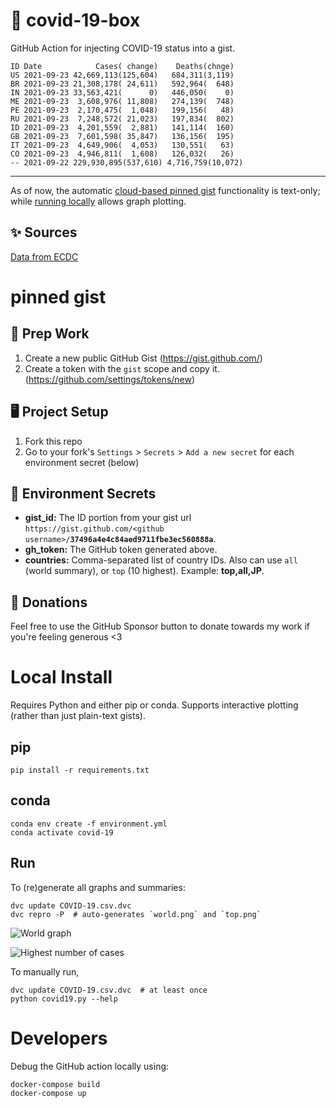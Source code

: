 # 🏥 covid-19-box

GitHub Action for injecting COVID-19 status into a gist.

```
ID Date            Cases( change)    Deaths(chnge)
US 2021-09-23 42,669,113(125,604)   684,311(3,119)
BR 2021-09-23 21,308,178( 24,611)   592,964(  648)
IN 2021-09-23 33,563,421(      0)   446,050(    0)
ME 2021-09-23  3,608,976( 11,808)   274,139(  748)
PE 2021-09-23  2,170,475(  1,048)   199,156(   48)
RU 2021-09-23  7,248,572( 21,023)   197,834(  802)
ID 2021-09-23  4,201,559(  2,881)   141,114(  160)
GB 2021-09-23  7,601,598( 35,847)   136,156(  195)
IT 2021-09-23  4,649,906(  4,053)   130,551(   63)
CO 2021-09-23  4,946,811(  1,608)   126,032(   26)
-- 2021-09-22 229,930,895(537,610) 4,716,759(10,072)
```

---

As of now, the automatic [cloud-based pinned gist](#pinned-gist) functionality is text-only;
while [running locally](#local-install) allows graph plotting.

## ✨ Sources

[Data from ECDC](https://www.ecdc.europa.eu/en/publications-data/download-todays-data-geographic-distribution-covid-19-cases-worldwide)

# pinned gist

## 🎒 Prep Work
1. Create a new public GitHub Gist (https://gist.github.com/)
1. Create a token with the `gist` scope and copy it. (https://github.com/settings/tokens/new)

## 🖥 Project Setup
1. Fork this repo
1. Go to your fork's `Settings` > `Secrets` > `Add a new secret` for each environment secret (below)

## 🤫 Environment Secrets
- **gist_id:** The ID portion from your gist url `https://gist.github.com/<github username>/`**`37496a4e4c84aed9711fbe3ec560888a`**.
- **gh_token:** The GitHub token generated above.
- **countries:** Comma-separated list of country IDs. Also can use `all` (world summary), or `top` (10 highest). Example: **top,all,JP**.

## 💸 Donations

Feel free to use the GitHub Sponsor button to donate towards my work if you're feeling generous <3

# Local Install

Requires Python and either pip or conda. Supports interactive plotting (rather than just plain-text gists).

## pip

```
pip install -r requirements.txt
```

## conda

```
conda env create -f environment.yml
conda activate covid-19
```

## Run

To (re)generate all graphs and summaries:

```
dvc update COVID-19.csv.dvc
dvc repro -P  # auto-generates `world.png` and `top.png`
```

![World graph](world.png)

![Highest number of cases](top.png)

To manually run,

```
dvc update COVID-19.csv.dvc  # at least once
python covid19.py --help
```

# Developers

Debug the GitHub action locally using:

```
docker-compose build
docker-compose up
```
